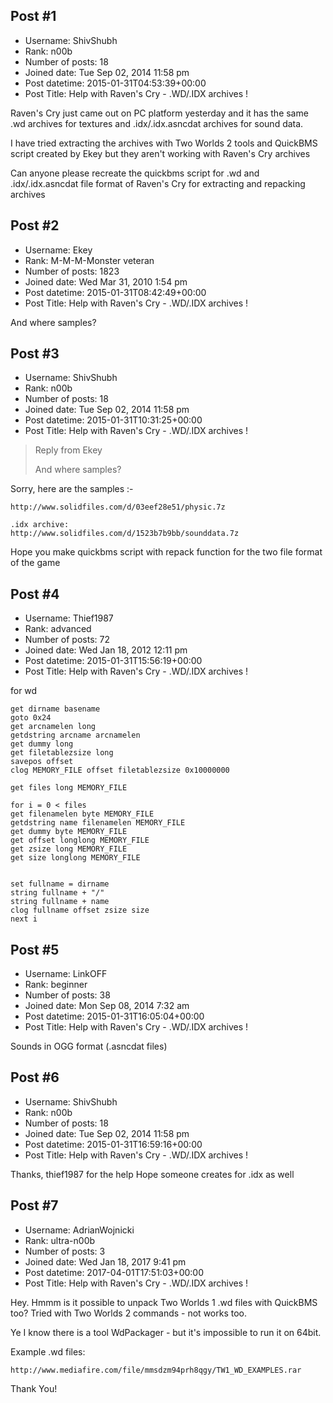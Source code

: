 ## Post #1
- Username: ShivShubh
- Rank: n00b
- Number of posts: 18
- Joined date: Tue Sep 02, 2014 11:58 pm
- Post datetime: 2015-01-31T04:53:39+00:00
- Post Title: Help with Raven's Cry - .WD/.IDX archives !

Raven's Cry just came out on PC platform yesterday and it has the same .wd archives for textures and .idx/.idx.asncdat archives for sound data. 

I have tried extracting the archives with Two Worlds 2 tools and QuickBMS script created by Ekey but they aren't working with Raven's Cry archives   

Can anyone please recreate the quickbms script for .wd and .idx/.idx.asncdat file format of Raven's Cry for extracting and repacking archives
## Post #2
- Username: Ekey
- Rank: M-M-M-Monster veteran
- Number of posts: 1823
- Joined date: Wed Mar 31, 2010 1:54 pm
- Post datetime: 2015-01-31T08:42:49+00:00
- Post Title: Help with Raven's Cry - .WD/.IDX archives !

And where samples?
## Post #3
- Username: ShivShubh
- Rank: n00b
- Number of posts: 18
- Joined date: Tue Sep 02, 2014 11:58 pm
- Post datetime: 2015-01-31T10:31:25+00:00
- Post Title: Help with Raven's Cry - .WD/.IDX archives !

> Reply from Ekey
>
> And where samples?

Sorry, here are the samples :-

```
http://www.solidfiles.com/d/03eef28e51/physic.7z

.idx archive:
http://www.solidfiles.com/d/1523b7b9bb/sounddata.7z
```


Hope you make quickbms script with repack function for the two file format of the game
## Post #4
- Username: Thief1987
- Rank: advanced
- Number of posts: 72
- Joined date: Wed Jan 18, 2012 12:11 pm
- Post datetime: 2015-01-31T15:56:19+00:00
- Post Title: Help with Raven's Cry - .WD/.IDX archives !

for wd

```
get dirname basename
goto 0x24
get arcnamelen long
getdstring arcname arcnamelen
get dummy long
get filetablezsize long
savepos offset
clog MEMORY_FILE offset filetablezsize 0x10000000

get files long MEMORY_FILE

for i = 0 < files
get filenamelen byte MEMORY_FILE
getdstring name filenamelen MEMORY_FILE
get dummy byte MEMORY_FILE
get offset longlong MEMORY_FILE
get zsize long MEMORY_FILE
get size longlong MEMORY_FILE


set fullname = dirname
string fullname + "/"
string fullname + name
clog fullname offset zsize size
next i

```
## Post #5
- Username: LinkOFF
- Rank: beginner
- Number of posts: 38
- Joined date: Mon Sep 08, 2014 7:32 am
- Post datetime: 2015-01-31T16:05:04+00:00
- Post Title: Help with Raven's Cry - .WD/.IDX archives !

Sounds in OGG format (.asncdat files)
## Post #6
- Username: ShivShubh
- Rank: n00b
- Number of posts: 18
- Joined date: Tue Sep 02, 2014 11:58 pm
- Post datetime: 2015-01-31T16:59:16+00:00
- Post Title: Help with Raven's Cry - .WD/.IDX archives !

Thanks, thief1987 for the help    Hope someone creates for .idx as well
## Post #7
- Username: AdrianWojnicki
- Rank: ultra-n00b
- Number of posts: 3
- Joined date: Wed Jan 18, 2017 9:41 pm
- Post datetime: 2017-04-01T17:51:03+00:00
- Post Title: Help with Raven's Cry - .WD/.IDX archives !

Hey. Hmmm is it possible to unpack Two Worlds 1 .wd files with QuickBMS too? Tried with Two Worlds 2 commands - not works too.

Ye I know there is a tool WdPackager - but it's impossible to run it on 64bit.

Example .wd files:

```
http://www.mediafire.com/file/mmsdzm94prh8qgy/TW1_WD_EXAMPLES.rar
```


Thank You!
